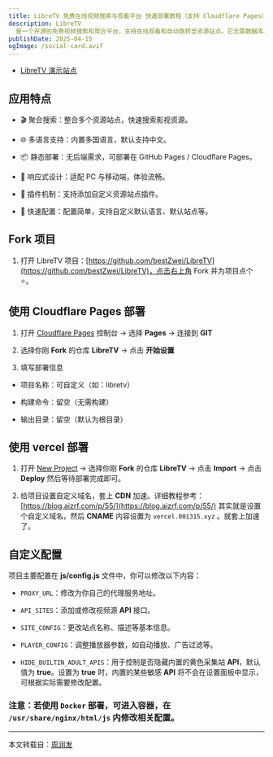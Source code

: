 ```yaml
---
title: LibreTV 免费在线视频搜索与观看平台 快速部署教程（支持 Cloudflare Pages）
description: LibreTV
  是一个开源的免费视频搜索和聚合平台，支持在线观看和自动跳转至资源站点。它无需数据库、后端即可部署，支持多平台和多语言，尤其适合想要快速搭建免费影视平台的朋友。
publishDate: 2025-04-15
ogImage: /social-card.avif
---
```

- [LibreTV 演示站点](https://ys.001315.xyz/)

## 应用特点

- 🎬 聚合搜索：整合多个资源站点，快速搜索影视资源。

- 🌐 多语言支持：内置多国语言，默认支持中文。

- 📦 静态部署：无后端需求，可部署在 GitHub Pages / Cloudflare Pages。

- 📱 响应式设计：适配 PC 与移动端，体验流畅。

- 🧩 插件机制：支持添加自定义资源站点插件。

- 🔧 快速配置：配置简单，支持自定义默认语言、默认站点等。

## Fork 项目

1. 打开 LibreTV 项目：[https://github.com/bestZwei/LibreTV](https://github.com/bestZwei/LibreTV)，点击右上角 Fork 并为项目点个 ⭐。

## 使用 Cloudflare Pages 部署

1. 打开 [Cloudflare Pages](https://dash.cloudflare.com/) 控制台 → 选择 **Pages** → 连接到 **GIT**

2. 选择你刚 **Fork** 的仓库 **LibreTV** → 点击 **开始设置**

3. 填写部署信息
- 项目名称：可自定义（如：libretv）

- 构建命令：留空（无需构建）

- 输出目录：留空（默认为根目录）

## 使用 vercel 部署

1. 打开 [New Project](https://vercel.com/new) → 选择你刚 **Fork** 的仓库 **LibreTV** → 点击 **Import** → 点击 **Deploy** 然后等待部署完成即可。

2. 给项目设置自定义域名，套上 **CDN** 加速。详细教程参考：[https://blog.aizrf.com/p/55/](https://blog.aizrf.com/p/55/) 其实就是设置个自定义域名，然后 **CNAME** 内容设置为 ```vercel.001315.xyz``` 。就套上加速了。

## 自定义配置

项目主要配置在 **js/config.js** 文件中，你可以修改以下内容：

- ```PROXY_URL```：修改为你自己的代理服务地址。

- ```API_SITES```：添加或修改视频源 **API** 接口。

- ```SITE_CONFIG```：更改站点名称、描述等基本信息。
- ```PLAYER_CONFIG```：调整播放器参数，如自动播放、广告过滤等。

- ```HIDE_BUILTIN_ADULT_APIS```：用于控制是否隐藏内置的黄色采集站 **API**，默认值为 **true**。设置为 **true** 时，内置的某些敏感 **API** 将不会在设置面板中显示，可根据实际需要修改配置。

### 注意：若使用 `Docker` 部署，可进入容器，在 `/usr/share/nginx/html/js` 内修改相关配置。

---
本文转载自：[周润发](https://blog.aizrf.com/p/LibreTV/)

